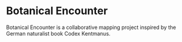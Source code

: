 # Botanical Encounter
Botanical Encounter is a collaborative mapping project inspired by the German naturalist book Codex Kentmanus.
